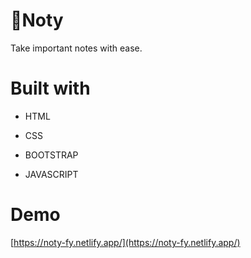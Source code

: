 # 📝Noty

Take important notes with ease.

# Built with

- HTML

- CSS

* BOOTSTRAP
 
- JAVASCRIPT

# Demo
[https://noty-fy.netlify.app/](https://noty-fy.netlify.app/)
